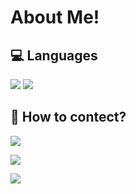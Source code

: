 # About Me!

## 💻 Languages

<a href="https://python.org"><img src="https://img.shields.io/badge/Python-3776AB?style=flat-square&logo=python&logoColor=ffffff"/></a>
<a href="https://autohotkey.com"><img src="https://img.shields.io/badge/AHK-5865F2?style=flat-square&logo=autohotkey&logoColor=ffffff"/></a>

## 💖 How to contect?

<a href="https://discordapp.com/users/263929094306005000"><img src="https://img.shields.io/badge/Discord-5865F2?style=flat-square&logo=discord&logoColor=ffffff"/></a>

<a href="https://github.com/seokjw0727"><img src="https://img.shields.io/badge/GitHub-181717?style=flat-square&logo=github&logoColor=ffffff"/></a>

<a href="https://mail.google.com"><img src="https://img.shields.io/badge/Gmail-EA4335?style=flat-square&logo=gmail&logoColor=ffffff"/></a>